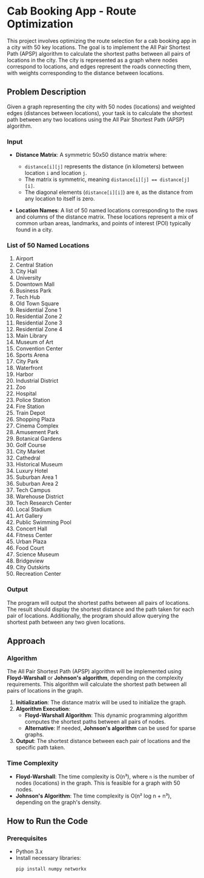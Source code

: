 # Cab Booking App - Route Optimization

This project involves optimizing the route selection for a cab booking app in a city with 50 key locations. The goal is to implement the All Pair Shortest Path (APSP) algorithm to calculate the shortest paths between all pairs of locations in the city. The city is represented as a graph where nodes correspond to locations, and edges represent the roads connecting them, with weights corresponding to the distance between locations.

## Problem Description

Given a graph representing the city with 50 nodes (locations) and weighted edges (distances between locations), your task is to calculate the shortest path between any two locations using the All Pair Shortest Path (APSP) algorithm.

### Input

- **Distance Matrix**: A symmetric 50x50 distance matrix where:
  - `distance[i][j]` represents the distance (in kilometers) between location `i` and location `j`.
  - The matrix is symmetric, meaning `distance[i][j] == distance[j][i]`.
  - The diagonal elements (`distance[i][i]`) are `0`, as the distance from any location to itself is zero.
  
- **Location Names**: A list of 50 named locations corresponding to the rows and columns of the distance matrix. These locations represent a mix of common urban areas, landmarks, and points of interest (POI) typically found in a city.

### List of 50 Named Locations

1. Airport
2. Central Station
3. City Hall
4. University
5. Downtown Mall
6. Business Park
7. Tech Hub
8. Old Town Square
9. Residential Zone 1
10. Residential Zone 2
11. Residential Zone 3
12. Residential Zone 4
13. Main Library
14. Museum of Art
15. Convention Center
16. Sports Arena
17. City Park
18. Waterfront
19. Harbor
20. Industrial District
21. Zoo
22. Hospital
23. Police Station
24. Fire Station
25. Train Depot
26. Shopping Plaza
27. Cinema Complex
28. Amusement Park
29. Botanical Gardens
30. Golf Course
31. City Market
32. Cathedral
33. Historical Museum
34. Luxury Hotel
35. Suburban Area 1
36. Suburban Area 2
37. Tech Campus
38. Warehouse District
39. Tech Research Center
40. Local Stadium
41. Art Gallery
42. Public Swimming Pool
43. Concert Hall
44. Fitness Center
45. Urban Plaza
46. Food Court
47. Science Museum
48. Bridgeview
49. City Outskirts
50. Recreation Center

### Output

The program will output the shortest paths between all pairs of locations. The result should display the shortest distance and the path taken for each pair of locations. Additionally, the program should allow querying the shortest path between any two given locations.

## Approach

### Algorithm

The All Pair Shortest Path (APSP) algorithm will be implemented using **Floyd-Warshall** or **Johnson's algorithm**, depending on the complexity requirements. This algorithm will calculate the shortest path between all pairs of locations in the graph.

1. **Initialization**: The distance matrix will be used to initialize the graph.
2. **Algorithm Execution**:
   - **Floyd-Warshall Algorithm**: This dynamic programming algorithm computes the shortest paths between all pairs of nodes.
   - **Alternative**: If needed, **Johnson's algorithm** can be used for sparse graphs.
3. **Output**: The shortest distance between each pair of locations and the specific path taken.

### Time Complexity

- **Floyd-Warshall**: The time complexity is O(n³), where `n` is the number of nodes (locations) in the graph. This is feasible for a graph with 50 nodes.
- **Johnson's Algorithm**: The time complexity is O(n² log n + n³), depending on the graph's density.

## How to Run the Code

### Prerequisites

- Python 3.x
- Install necessary libraries:
  ```bash
  pip install numpy networkx
